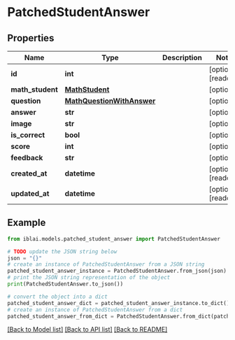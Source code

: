 # PatchedStudentAnswer


## Properties

Name | Type | Description | Notes
------------ | ------------- | ------------- | -------------
**id** | **int** |  | [optional] [readonly] 
**math_student** | [**MathStudent**](MathStudent.md) |  | [optional] 
**question** | [**MathQuestionWithAnswer**](MathQuestionWithAnswer.md) |  | [optional] 
**answer** | **str** |  | [optional] 
**image** | **str** |  | [optional] 
**is_correct** | **bool** |  | [optional] 
**score** | **int** |  | [optional] 
**feedback** | **str** |  | [optional] 
**created_at** | **datetime** |  | [optional] [readonly] 
**updated_at** | **datetime** |  | [optional] [readonly] 

## Example

```python
from iblai.models.patched_student_answer import PatchedStudentAnswer

# TODO update the JSON string below
json = "{}"
# create an instance of PatchedStudentAnswer from a JSON string
patched_student_answer_instance = PatchedStudentAnswer.from_json(json)
# print the JSON string representation of the object
print(PatchedStudentAnswer.to_json())

# convert the object into a dict
patched_student_answer_dict = patched_student_answer_instance.to_dict()
# create an instance of PatchedStudentAnswer from a dict
patched_student_answer_from_dict = PatchedStudentAnswer.from_dict(patched_student_answer_dict)
```
[[Back to Model list]](../README.md#documentation-for-models) [[Back to API list]](../README.md#documentation-for-api-endpoints) [[Back to README]](../README.md)


